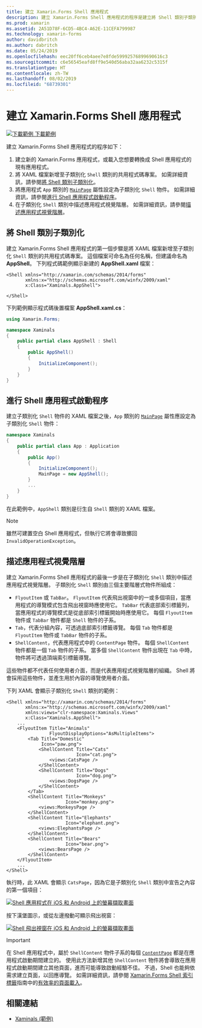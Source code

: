 ```yaml
---
title: 建立 Xamarin.Forms Shell 應用程式
description: 建立 Xamarin.Forms Shell 應用程式的程序是建立將 Shell 類別子類別化的 XAML 檔案、將應用程式 App 類別的 MainPage 屬性設定為子類別化 Shell 物件，然後在子類別化 Shell 類別中描述應用程式視覺階層。
ms.prod: xamarin
ms.assetid: 2A51D78F-6CD5-4BC4-A62E-11CEFA799987
ms.technology: xamarin-forms
author: davidbritch
ms.author: dabritch
ms.date: 05/24/2019
ms.openlocfilehash: eec20ff6ceb4aee7e8fde59992576899690616c3
ms.sourcegitcommit: c6e56545eafd8ff9e540d56aba32aa6232c5315f
ms.translationtype: HT
ms.contentlocale: zh-TW
ms.lasthandoff: 08/02/2019
ms.locfileid: "68739301"
---
```

# <a name="create-a-xamarinforms-shell-application"></a>建立 Xamarin.Forms Shell 應用程式

[![下載範例](~/media/shared/download.png) 下載範例](https://docs.microsoft.com/samples/xamarin/xamarin-forms-samples/userinterface-xaminals/)

建立 Xamarin.Forms Shell 應用程式的程序如下：

1. 建立新的 Xamarin.Forms 應用程式，或載入您想要轉換成 Shell 應用程式的現有應用程式。
1. 將 XAML 檔案新增至子類別化 `Shell` 類別的共用程式碼專案。 如需詳細資訊，請參閱[將 Shell 類別子類別化](#subclass-the-shell-class)。
1. 將應用程式 `App` 類別的 [`MainPage`](xref:Xamarin.Forms.Application.MainPage) 屬性設定為子類別化 `Shell` 物件。 如需詳細資訊，請參閱[進行 Shell 應用程式啟動程序](#bootstrap-the-shell-application)。
1. 在子類別化 `Shell` 類別中描述應用程式視覺階層。 如需詳細資訊，請參閱[描述應用程式視覺階層](#describe-the-visual-hierarchy-of-the-application)。

## <a name="subclass-the-shell-class"></a>將 Shell 類別子類別化

建立 Xamarin.Forms Shell 應用程式的第一個步驟是將 XAML 檔案新增至子類別化 `Shell` 類別的共用程式碼專案。 這個檔案可命名為任何名稱，但建議命名為 **AppShell**。 下列程式碼範例顯示新建的 **AppShell.xaml** 檔案：

```xaml
<Shell xmlns="http://xamarin.com/schemas/2014/forms"
       xmlns:x="http://schemas.microsoft.com/winfx/2009/xaml"
       x:Class="Xaminals.AppShell">

</Shell>
```

下列範例顯示程式碼後置檔案 **AppShell.xaml.cs**：

```csharp
using Xamarin.Forms;

namespace Xaminals
{
    public partial class AppShell : Shell
    {
        public AppShell()
        {
            InitializeComponent();
        }
    }
}
```

## <a name="bootstrap-the-shell-application"></a>進行 Shell 應用程式啟動程序

建立子類別化 `Shell` 物件的 XAML 檔案之後，`App` 類別的 [`MainPage`](xref:Xamarin.Forms.Application.MainPage) 屬性應設定為子類別化 `Shell` 物件：

```csharp
namespace Xaminals
{
    public partial class App : Application
    {
        public App()
        {
            InitializeComponent();
            MainPage = new AppShell();
        }
        ...
    }
}
```

在此範例中，`AppShell` 類別是衍生自 `Shell` 類別的 XAML 檔案。

> [!NOTE]
> 雖然可建置空白 Shell 應用程式，但執行它將會導致擲回 `InvalidOperationException`。

## <a name="describe-the-visual-hierarchy-of-the-application"></a>描述應用程式視覺階層

建立 Xamarin.Forms Shell 應用程式的最後一步是在子類別化 `Shell` 類別中描述應用程式視覺階層。 子類別化 `Shell` 類別由三個主要階層式物件所組成：

- `FlyoutItem` 或 `TabBar`。 `FlyoutItem` 代表飛出視窗中的一或多個項目，當應用程式的導覽模式包含飛出視窗時應使用它。 `TabBar` 代表底部索引標籤列，當應用程式的導覽模式是從底部索引標籤開始時應使用它。 每個 `FlyoutItem` 物件或 `TabBar` 物件都是 `Shell` 物件的子系。
- `Tab`，代表分組內容，可透過底部索引標籤導覽。 每個 `Tab` 物件都是 `FlyoutItem` 物件或 `TabBar` 物件的子系。
- `ShellContent`，代表應用程式中的 `ContentPage` 物件。 每個 `ShellContent` 物件都是一個 `Tab` 物件的子系。 當多個 `ShellContent` 物件出現在 `Tab` 中時，物件將可透過頂端索引標籤導覽。

這些物件都不代表任何使用者介面，而是代表應用程式視覺階層的組織。 Shell 將會採用這些物件，並產生用於內容的導覽使用者介面。

下列 XAML 會顯示子類別化 `Shell` 類別的範例：

```xaml
<Shell xmlns="http://xamarin.com/schemas/2014/forms"
       xmlns:x="http://schemas.microsoft.com/winfx/2009/xaml"
       xmlns:views="clr-namespace:Xaminals.Views"
       x:Class="Xaminals.AppShell">
    ...
    <FlyoutItem Title="Animals"
                FlyoutDisplayOptions="AsMultipleItems">
        <Tab Title="Domestic"
             Icon="paw.png">
            <ShellContent Title="Cats"
                          Icon="cat.png">
                <views:CatsPage />
            </ShellContent>
            <ShellContent Title="Dogs"
                          Icon="dog.png">
                <views:DogsPage />
            </ShellContent>
        </Tab>
        <ShellContent Title="Monkeys"
                      Icon="monkey.png">
            <views:MonkeysPage />
        </ShellContent>
        <ShellContent Title="Elephants"
                      Icon="elephant.png">  
            <views:ElephantsPage />
        </ShellContent>
        <ShellContent Title="Bears"
                      Icon="bear.png">
            <views:BearsPage />
        </ShellContent>
    </FlyoutItem>
    ...
</Shell>
```

執行時，此 XAML 會顯示 `CatsPage`，因為它是子類別化 `Shell` 類別中宣告之內容的第一個項目：

[![Shell 應用程式在 iOS 和 Android 上的螢幕擷取畫面](create-images/cats.png "Shell 應用程式")](create-images/cats-large.png#lightbox "Shell 應用程式")

按下漢堡圖示，或從左邊撥動可顯示飛出視窗：

[![Shell 飛出視窗在 iOS 和 Android 上的螢幕擷取畫面](create-images/flyout-reduced.png "Shell 飛出視窗")](create-images/flyout-reduced-large.png#lightbox "Shell 飛出視窗")

> [!IMPORTANT]
> 在 Shell 應用程式中，屬於 `ShellContent` 物件子系的每個 [`ContentPage`](xref:Xamarin.Forms.ContentPage) 都是在應用程式啟動期間建立的。 使用此方法新增其他 `ShellContent` 物件將會導致在應用程式啟動期間建立其他頁面，進而可能導致啟動經驗不佳。 不過，Shell 也能夠依需求建立頁面，以回應導覽。 如需詳細資訊，請參閱 [Xamarin.Forms Shell 索引標籤](tabs.md)指南中的[有效率的頁面載入](tabs.md#efficient-page-loading)。

## <a name="related-links"></a>相關連結

- [Xaminals (範例)](https://docs.microsoft.com/samples/xamarin/xamarin-forms-samples/userinterface-xaminals/)
